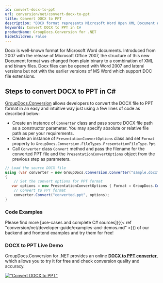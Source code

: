 ```yaml
---
id: convert-docx-to-ppt
url: conversion/net/convert-docx-to-ppt
title: Convert DOCX to PPT
description: "DOCX format represents Microsoft Word Open XML Document with .docx extension. Learn how to convert DOCX to PPT file programmatically in C# language using GroupDocs.Conversion for .NET library."
keywords: Convert DOCX to PPT in C#
productName: GroupDocs.Conversion for .NET
hideChildren: False
---
```


Docx is well-known format for Microsoft Word documents. Introduced from 2007 with the release of Microsoft Office 2007, the structure of this new Document format was changed from plain binary to a combination of XML and binary files. Docx files can be opened with Word 2007 and lateral versions but not with the earlier versions of MS Word which support DOC file extensions.

## Steps to convert DOCX to PPT in C#

[GroupDocs.Conversion](https://products.groupdocs.com/conversion/net) allows developers to convert the DOCX file to PPT format in an easy and intuitive way just using a few lines of code as described below:

* Create an instance of `Converter` class and pass source DOCX file path as a constructor parameter. You may specify absolute or relative file path as per your requirements. 
* Create an instance of `PresentationConvertOptions` class and set `Format` property to `GroupDocs.Conversion.FileTypes.PresentationFileType.Ppt`.
* Call `Converter` class `Convert` method and pass the filename for the converted PPT file and the `PresentationConvertOptions` object from the previous step as parameters.

```csharp
// Load the source DOCX file
using (var converter = new GroupDocs.Conversion.Converter("sample.docx"))
{
    // Set the convert options for PPT format
   var options = new PresentationConvertOptions { Format = GroupDocs.Conversion.FileTypes.PresentationFileType.Ppt };
    // Convert to PPT format
    converter.Convert("converted.ppt", options);
}
```

### Code Examples

Please find more [use-cases and complete C# sources]({{< ref "conversion/net/developer-guide/examples-and-demos.md" >}}) of our backend and frontend examples and try them for free!

### DOCX to PPT Live Demo

GroupDocs.Conversion for .NET provides an online [**DOCX to PPT converter**](https://products.groupdocs.app/conversion/docx-to-ppt), which allows you to try it for free and check conversion quality and accuracy.

[!["Convert DOCX to PPT"](conversion/net/images/convert-to-ppt/convert-docx-to-ppt.png)](https://products.groupdocs.app/conversion/docx-to-ppt)
